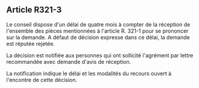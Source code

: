 Article R321-3
----
Le conseil dispose d'un délai de quatre mois à compter de la réception de
l'ensemble des pièces mentionnées à l'article R. 321-1 pour se prononcer sur la
demande. A défaut de décision expresse dans ce délai, la demande est réputée
rejetée.

La décision est notifiée aux personnes qui ont sollicité l'agrément par lettre
recommandée avec demande d'avis de réception.

La notification indique le délai et les modalités du recours ouvert à l'encontre
de cette décision.
